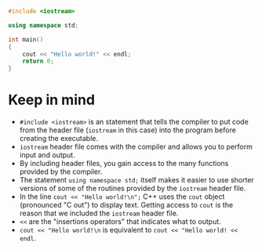 ```cpp
#include <iostream>

using namespace std;

int main()
{
    cout << "Hello world!" << endl;
    return 0;
}
```

# Keep in mind
- `#include <iostream>` is an statement that tells the compiler to put code from the header file (`iostream` in this case) into the program before creating the executable.
- `iostream` header file comes with the compiler and allows you to perform input and output.
- By including header files, you gain access to the many functions provided by the compiler.
- The statement `using namespace std;` itself makes it easier to use shorter versions of some of the routines provided by the `iostream` header file.
- In the line `cout << "Hello world!\n";` C++ uses the `cout` object (pronounced "C out") to display text. Getting access to `cout` is the reason that we included the `iostream` header file.
- `<<` are the "insertions operators" that indicates what to output.
- `cout << "Hello world!\n` is equivalent to `cout << "Hello world! << endl`.
